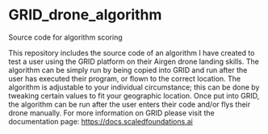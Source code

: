 # GRID_drone_algorithm
Source code for algorithm scoring

This repository includes the source code of an algorithm I have created to test a user using the GRID platform on their Airgen drone landing skills. 
The algorithm can be simply run by being copied into GRID and run after the user has executed their program, or flown to the correct location.
The algorithm is adjustable to your individual circumstance; this can be done by tweaking certain values to fit your geographic location.
Once put into GRID, the algorithm can be run after the user enters their code and/or flys their drone manually.
For more information on GRID please visit the documentation page: https://docs.scaledfoundations.ai
